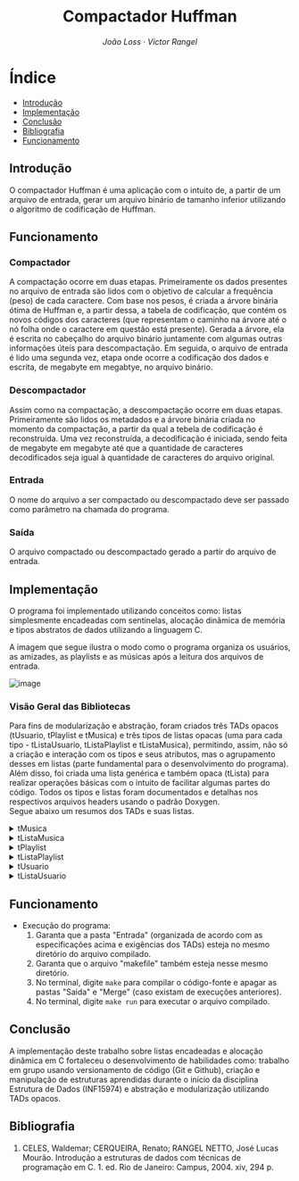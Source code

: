<h1 align="center">
	Compactador Huffman
</h1>
<h6 align="center">
  João Loss
  ·
  Victor Rangel
</h6>

# Índice 

* [Introdução](#intro)
* [Implementação](#implementacao)
* [Conclusão](#conclusao)
* [Bibliografia](#biblio)
* [Funcionamento](#func)

<a id="intro"></a>

## Introdução
O compactador Huffman é uma aplicação com o intuito de, a partir de um arquivo de entrada, gerar um arquivo binário de tamanho inferior utilizando o algoritmo de codificação de Huffman.

## Funcionamento

### Compactador
A compactação ocorre em duas etapas. Primeiramente os dados presentes no arquivo de entrada são lidos com o objetivo de calcular a frequência (peso) de cada caractere. Com base nos pesos, é criada a árvore binária ótima de Huffman e, a partir dessa, a tabela de codificação, que contém os novos códigos dos caracteres (que representam o caminho na árvore até o nó folha onde o caractere em questão está presente). Gerada a árvore, ela é escrita no cabeçalho do arquivo binário juntamente com algumas outras informações úteis para descompactação. Em seguida, o arquivo de entrada é lido uma segunda vez, etapa onde ocorre a codificação dos dados e escrita, de megabyte em megabtye, no arquivo binário.

### Descompactador
Assim como na compactação, a descompactação ocorre em duas etapas. Primeiramente são lidos os metadados e a árvore binária criada no momento da compactação, a partir da qual a tebela de codificação é reconstruída. Uma vez reconstruída, a decodificação é iniciada, sendo feita de megabyte em megabyte até que a quantidade de caracteres decodificados seja igual à quantidade de caracteres do arquivo original.

### Entrada
O nome do arquivo a ser compactado ou descompactado deve ser passado como parâmetro na chamada do programa.

### Saída
O arquivo compactado ou descompactado gerado a partir do arquivo de entrada.

<a id="implementacao"></a>

## Implementação

O programa foi implementado utilizando conceitos como: listas simplesmente encadeadas com sentinelas, alocação dinâmica de
memória e tipos abstratos de dados utilizando a linguagem C. 

A imagem que segue ilustra o modo como o programa organiza os usuários, as amizades, as playlists e as músicas após a leitura dos arquivos de entrada.

![image](https://github.com/jpploss/playED2.0/assets/130004595/0b92598d-c163-4c44-a5f6-09b7fdf4025f)

### Visão Geral das Bibliotecas
Para fins de modularização e abstração, foram criados três TADs opacos (tUsuario, tPlaylist e tMusica) e três tipos de listas opacas (uma para cada tipo - tListaUsuario, tListaPlaylist e tListaMusica), permitindo, assim, não só a criação e interação com os tipos e seus atributos, mas o agrupamento desses em listas (parte fundamental para o desenvolvimento do programa). Além disso, foi criada uma lista genérica e também opaca (tLista) para realizar operações básicas com o intuito de facilitar algumas partes do código. Todos os tipos e listas foram documentados e detalhas nos respectivos arquivos headers usando o padrão Doxygen.</br>
Segue abaixo um resumos dos TADs e suas listas.

<details>
<summary>tMusica</summary>
	
* **Criação e destruição:** `criaMusica` cria uma música a partir de uma descrição fornecida. `destroiMusica` desaloca a memória utilizada por uma música.

* **Acesso a informações:** `retornaCantorMusica` retorna o cantor ou banda de uma música. `retornaDescricaoMusica` retorna a descrição completa de uma música.

* **Verificação:** `ehMesmoCantor` verifica se duas músicas têm o mesmo cantor ou banda. `ehCantorDaMusica` verifica se um dado cantor ou banda é o responsável por uma música.

* **Impressão:** `imprimeMusica` imprime a descrição de uma música.
</details>

<details>
<summary>tListaMusica</summary>
	
* **Criação e destruição:** `criaListaMusicas` cria uma lista de músicas vazia. `destroiListaMusicas` libera a memória da lista. `destroiListaMusicasEMusicas` libera tanto a lista quanto as músicas.

* **Manipulação de músicas:** `insereFinalListaMusicas` adiciona uma música ao final da lista. `removeMusica` remove uma música específica.

* **Consulta:** `achaMusicaPorDescricao` busca uma música por descrição. `retornaQuantidadeMusicasEmComum` conta músicas em comum entre duas listas. `retornaTamanhoListaMusicas` retorna o número de músicas da lista. `retornaPrimeiraMusicaLista` e `retornaProximaMusicaLista` acessam músicas em determinadas posições. `retornaCantorDaPrimeiraMusica` obtém o cantor da primeira música.

* **Operações em listas:** `adicionaListaMusicas2EmListaMusicas1` combina duas listas sem repetição. `retornaMusicasMesmoCantor` cria uma nova lista com músicas de um cantor específico.
</details>


<details>
<summary>tPlaylist</summary>
	
* **Criação e destruição:** `criaPlaylist` cria uma playlist vazia a partir de um nome fornecido. `destroiApenasPlaylist` libera a memória da playlist sem destruir as músicas. `destroiPlaylistEMusicas` libera a memória da playlist e destrói as músicas contidas nela.

* **Manipulação de músicas:** `insereMusicaPlaylist` adiciona uma música à playlist.

* **Consulta:** `retornaListaMusicas` retorna a lista de músicas de uma playlist. `retornaQuatidadeMusicasPlaylist` retorna a quantidade de músicas em uma playlist. `retornaNomePlaylist` retorna o nome da playlist.

* **Operações em playlists:** `retornaPlaylistCantorMusica1` cria uma nova playlist com músicas do mesmo cantor/banda da primeira música da playlist original (removendo essas músicas da playlist original).

* **Impressão:** `imprimePlaylist` imprime o nome da playlist e a quantidade de músicas.
</details>
<details>
<summary>tListaPlaylist</summary>
	
* **Criação e destruição:** `criaListaPlaylists` cria uma lista de playlists vazia. `destroiListaPlaylists` libera a memória da lista. `destroiListaPlaylistsEPlaylists` libera tanto a lista quanto as playlists.
	
* **Manipulação de playlists:** `insereFinalListaPlaylists` adiciona uma playlist ao final da lista. `removePlaylist` remove uma playlist específica. `separaPorAutoresPlaylist` separa uma playlist por autores, criando uma lista de playlists.

* **Consulta:** `achaPlaylistPorNome` busca uma playlist por nome. `retornaQuantidadeSimilaridadesPlaylists` conta músicas em comum entre duas listas de playlists. `retornaTamanhoListaPlaylists` retorna o número de playlists na lista. `retornaPrimeiraPlaylistLista` e `retornaProximaPlaylistLista` acessam playlists específicas.

* **Operações em listas:** `uneListaPlaylistsEmPlaylist` une músicas de todas as playlists em uma única playlist sem repetições.

* **Impressão:** `imprimeListaPlaylists` imprime todas as playlists da lista.
</details>

<details>
<summary>tUsuario</summary>

* **Criação e destruição:** `criaUsuario` cria um usuário a partir de um nome fornecido, sem amigos e playlists. `destroiUsuario` libera a memória do usuário, destruindo suas playlists, mas não seus amigos.

* **Manipulação de amizades:** `criaAmizade` estabelece uma amizade recíproca entre dois usuários, adicionando cada um à lista de amigos do outro.

* **Manipulação de playlists:**  `adicionaPlaylistUsuario`  insere uma playlist na lista de playlists do usuário. `refazPlaylistsUsuarioPorCantor` reorganiza as playlists do usuário por cantor/banda, criando novas playlists para cada cantor/banda e nomeando-as adequadamente.

* **Consulta:** `retornaAmigosUsuario` retorna a lista de amigos de um usuário. `retornaListaPlaylistsUsuario` retorna a lista de playlists de um usuário. `retornaNomeUsuario` retorna o nome do usuário.

* **Impressão:** `imprimeUsuario` imprime informações sobre o usuário: nome, quantidade de amigos e quantidade de playlists.
</details>

<details>
<summary>tListaUsuario</summary>

* **Criação e destruição:** `criaListaUsuarios` cria uma lista de usuários vazia. `destroiListaUsuarios` libera a memória da lista, sem destruir os usuários. `destroiListaUsuariosEUsuarios` libera tanto a lista quanto os usuários.

* **Manipulação de usuários:** `insereFinalListaUsuarios` adiciona um usuário ao final da lista. `removeUsuario` remove um usuário específico.

* **Consulta:** `retornaPrimeiroUsuarioLista` e `retornaProximoUsuarioLista` acessam usuários específicos na lista. `achaUsuarioPorNome` busca um usuário pelo nome. `retornaTamanhoListaUsuarios` retorna o número de usuários na lista.

* **Impressão:** `imprimeListaUsuarios` chama a função `imprimeUsuario` para todos os usuários na lista.

* **Operações em listas:** `reorganizaPlaylistsListaUsuariosPorCantor` reorganiza as playlists de todos os usuários da lista por cantor/banda.
</details>

<a id="func"></a>
## Funcionamento
* Execução do programa:
	01. Garanta que a pasta "Entrada" (organizada de acordo com as especificações acima e exigências dos TADs) esteja no mesmo diretório do arquivo compilado.
  	02. Garanta que o arquivo "makefile" também esteja nesse mesmo diretório.
  	03. No terminal, digite `make` para compilar o código-fonte e apagar as pastas "Saida" e "Merge" (caso existam de execuções anteriores).
  	04. No terminal, digite `make run` para executar o arquivo compilado.

<a id="conclusao"></a>
## Conclusão
A implementação deste trabalho sobre listas encadeadas e alocação dinâmica em C fortaleceu o desenvolvimento de habilidades 
como: trabalho em grupo usando versionamento de código (Git e Github), criação e manipulação de estruturas aprendidas durante o 
início da disciplina Estrutura de Dados (INF15974) e abstração e modularização utilizando TADs opacos.


<a id="biblio"></a>
## Bibliografia
1. CELES, Waldemar; CERQUEIRA, Renato; RANGEL NETTO, José Lucas Mourão. Introdução a estruturas de dados
com técnicas de programação em C. 1. ed. Rio de Janeiro: Campus, 2004. xiv, 294 p.
